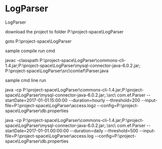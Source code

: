 # LogParser
LogParser


download the project to folder P:\project-space\LogParser

goto P:\project-space\LogParser

sample compile run cmd

javac -classpath P:\project-space\LogParser\commons-cli-1.4.jar;P:\project-space\LogParser\mysql-connector-java-6.0.2.jar; P:\project-space\LogParser\src\com\ef\Parser.java

sample cmd line run

java -cp P:\project-space\LogParser\commons-cli-1.4.jar;P:\project-space\LogParser\mysql-connector-java-6.0.2.jar;.\src\ com.ef.Parser --startDate=2017-01-01.15:00:00 --duration=hourly --threshold=200 --input-file=P:\project-space\LogParser\access.logz --config=P:\project-space\LogParser\db.properties

java -cp P:\project-space\LogParser\commons-cli-1.4.jar;P:\project-space\LogParser\mysql-connector-java-6.0.2.jar;.\src\ com.ef.Parser --startDate=2017-01-01.00:00:00 --duration=daily --threshold=500 --input-file=P:\project-space\LogParser\access.log --config=P:\project-space\LogParser\db.properties
